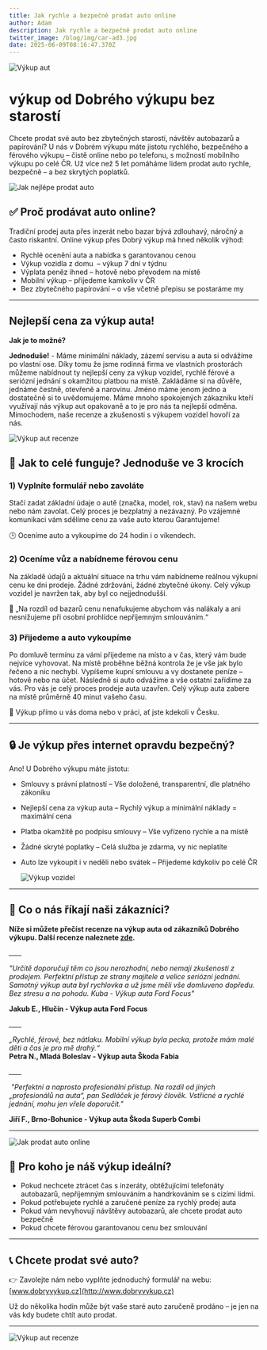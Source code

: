 ```yaml
---
title: Jak rychle a bezpečně prodat auto online
author: Adam
description: Jak rychle a bezpečně prodat auto online
twitter_image: /blog/img/car-ad3.jpg
date: 2025-06-09T08:16:47.370Z
---
```

![Výkup aut](/blog/img/carmoney3.jpg)

# výkup od Dobrého výkupu bez starostí

Chcete prodat své auto bez zbytečných starostí, návštěv autobazarů a papírování? U nás v Dobrém výkupu máte jistotu rychlého, bezpečného a férového výkupu – čistě online nebo po telefonu, s možností mobilního výkupu po celé ČR. Už více než 5 let pomáháme lidem prodat auto rychle, bezpečně – a bez skrytých poplatků.

![Jak nejlépe prodat auto](/blog/img/info-icon.png)

## ✅ Proč prodávat auto online?

Tradiční prodej auta přes inzerát nebo bazar bývá zdlouhavý, náročný a často riskantní. Online výkup přes Dobrý výkup má hned několik výhod:

* Rychlé ocenění auta a nabídka s garantovanou cenou
* Výkup vozidla z domu  – výkup 7 dní v týdnu
* Výplata peněz ihned – hotově nebo převodem na místě
* Mobilní výkup – přijedeme kamkoliv v ČR
* Bez zbytečného papírování – o vše včetně přepisu se postaráme my

- - -

## Nejlepší cena za výkup auta!

**Jak je to možné?**

**Jednoduše!** - Máme minimální náklady, zázemí servisu a auta si odvážíme po vlastní ose. Díky tomu že jsme rodinná firma ve vlastních prostorách můžeme nabídnout ty nejlepší ceny za výkup vozidel, rychlé férové a seriózní jednání s okamžitou platbou na místě. Zakládáme si na důvěře, jednáme čestně, otevřeně a narovinu. Jméno máme jenom jedno a dostatečně si to uvědomujeme. Máme mnoho spokojených zákazníku kteří využívají nás výkup aut opakovaně a to je pro nás ta nejlepší odměna. Mimochodem, naše recenze a zkušenosti s výkupem vozidel hovoří za nás.   

![Výkup aut recenze](/blog/img/obrázek1.jpg)

## 🧭 Jak to celé funguje? Jednoduše ve 3 krocích

### 1) Vyplníte formulář nebo zavoláte

Stačí zadat základní údaje o autě (značka, model, rok, stav) na našem webu nebo nám zavolat. Celý proces je bezplatný a nezávazný. Po vzájemné komunikaci vám sdělíme cenu za vaše auto kterou Garantujeme! 

🕒 Oceníme auto a vykoupíme do 24 hodin i o víkendech.

### 2) Oceníme vůz a nabídneme férovou cenu

Na základě údajů a aktuální situace na trhu vám nabídneme reálnou výkupní cenu ke dni prodeje. Žádné zdržování, žádné zbytečné úkony. Celý výkup vozidel je navržen tak, aby byl co nejjednodušší.

💬 „Na rozdíl od bazarů cenu nenafukujeme abychom vás nalákaly a ani nesnižujeme při osobní prohlídce nepříjemným smlouváním.“

### 3) Přijedeme a auto vykoupíme

Po domluvě termínu za vámi přijedeme na místo a v čas, který vám bude nejvíce vyhovovat. Na místě proběhne běžná kontrola že je vše jak bylo řečeno a nic nechybí. Vypíšeme kupní smlouvu a vy dostanete peníze – hotově nebo na účet. Následně si auto odvážíme a vše ostatní zařídíme za vás. Pro vás je celý proces prodeje auta uzavřen. Celý výkup auta zabere na místě průměrně 40 minut vašeho času.

🚗 Výkup přímo u vás doma nebo v práci, ať jste kdekoli v Česku.

- - -

## 🔒 Je výkup přes internet opravdu bezpečný?

Ano! U Dobrého výkupu máte jistotu:

* Smlouvy s právní platností – Vše doložené, transparentní, dle platného zákoníku
* Nejlepší cena za výkup auta – Rychlý výkup a minimální náklady = maximální cena 
* Platba okamžitě po podpisu smlouvy – Vše vyřízeno rychle a na místě
* Žádné skryté poplatky – Celá služba je zdarma, vy nic neplatíte 
* Auto lze vykoupit i v neděli nebo svátek – Přijedeme kdykoliv po celé ČR

  ![Výkup vozidel](/blog/img/skoda-fabia-2000-2007-2.png)

- - -

## 💬 Co o nás říkají naši zákazníci?

**Níže si můžete přečíst recenze na výkup auta od zákazníků Dobrého výkupu. Další recenze naleznete [zde](www.dobryvykup.cz).**



*_﻿\_\_\_\__*

*"Určitě doporučuji těm co jsou nerozhodní, nebo nemají zkušenosti z prodejem. Perfektní přístup ze strany majitele a velice seriózní jednání. Samotný výkup auta byl rychlovka a už jsme měli vše domluveno dopředu. Bez stresu a na pohodu. Kuba - Výkup auta Ford Focus"*

**Jakub E., Hlučín - Výkup auta Ford Focus**

*_﻿\_\_\_\__*

*„Rychlé, férové, bez nátlaku. Mobilní výkup byla pecka, protože mám malé děti a čas je pro mě drahý.“*\
**Petra N., Mladá Boleslav - Výkup auta Škoda Fabia**

*_﻿\_\_\_\__*

 *"Perfektní a naprosto profesionální přístup. Na rozdíl od jiných „profesionálů na auta“, pan Sedláček je férový člověk. Vstřícné a rychlé jednání, mohu jen vřele doporučit."*

**Jiří F., Brno-Bohunice - Výkup auta Škoda Superb Combi**

- - -

![Jak prodat auto online](/blog/img/info-icon.png)

## 🎯 Pro koho je náš výkup ideální?

* Pokud nechcete ztrácet čas s inzeráty, obtěžujícími telefonáty autobazarů, nepříjemným smlouváním a handrkováním se s cizími lidmi. 
* Pokud potřebujete rychlé a zaručené peníze za rychlý prodej auta
* Pokud vám nevyhovují návštěvy autobazarů, ale chcete prodat auto bezpečně
* Pokud chcete férovou garantovanou cenu bez smlouvání

- - -

## 📞 Chcete prodat své auto?

👉 Zavolejte nám nebo vyplňte jednoduchý formulář na webu: [www.dobryvykup.cz](http://www.dobryvykup.cz)

Už do několika hodin může být vaše staré auto zaručeně prodáno – je jen na vás kdy budete chtít auto prodat.

- - -

![Výkup aut recenze](/blog/img/car-ad3.jpg)